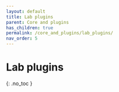 ```yaml
---
layout: default
title: Lab plugins
parent: Core and plugins
has_children: true
permalink: /core_and_plugins/lab_plugins/
nav_order: 5
---
```


# Lab plugins
{: .no_toc }
